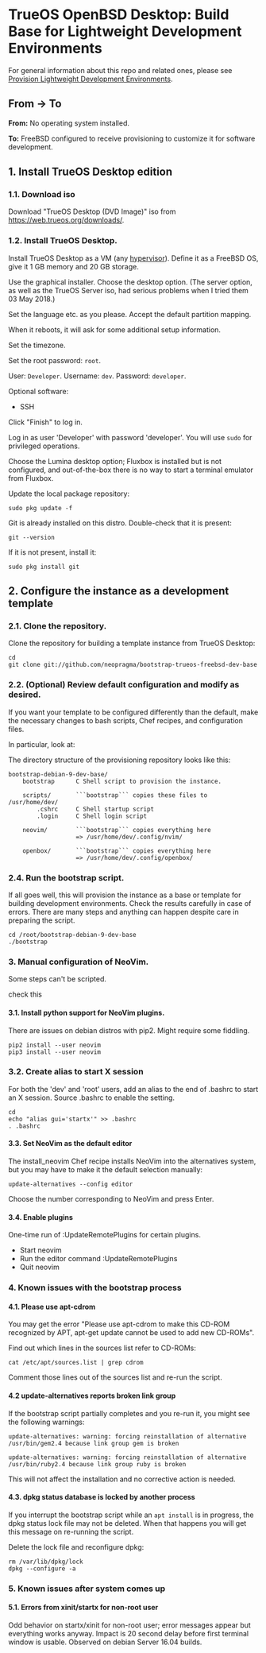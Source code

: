 # TrueOS OpenBSD Desktop: Build Base for Lightweight Development Environments

For general information about this repo and related ones, please see [Provision Lightweight Development Environments](http://github.com/neopragma/provision-lightweight-development-environments).

## From -> To

**From:** No operating system installed.

**To:** FreeBSD configured to receive provisioning to customize it for software development.

## 1. Install TrueOS Desktop edition

### 1.1. Download iso

Download "TrueOS Desktop (DVD Image)" iso from <a href="https://web.trueos.org/downloads/">https://web.trueos.org/downloads/</a>.

### 1.2. Install TrueOS Desktop.

Install TrueOS Desktop as a VM (any [hypervisor](hypervisor.md)). Define it as a FreeBSD OS, give it 1 GB memory and 20 GB storage.

Use the graphical installer. Choose the desktop option. (The server option, as well as the TrueOS Server iso, had serious problems when I tried them 03 May 2018.)

Set the language etc. as you please. Accept the default partition mapping.

When it reboots, it will ask for some additional setup information.

Set the timezone.

Set the root password: ```root```.

User: ```Developer```.
Username: ```dev```.
Password: ```developer```.

Optional software:

- SSH

Click "Finish" to log in.

Log in as user 'Developer' with password 'developer'. You will use ```sudo``` for privileged operations.

Choose the Lumina desktop option; Fluxbox is installed but is not configured, and out-of-the-box there is no way to start a terminal emulator from Fluxbox. 

Update the local package repository:

```shell
sudo pkg update -f
```

Git is already installed on this distro. Double-check that it is present:

```shell
git --version
```

If it is not present, install it:

```shell
sudo pkg install git
```

## 2. Configure the instance as a development template

### 2.1. Clone the repository.

Clone the repository for building a template instance from TrueOS Desktop:

```shell 
cd 
git clone git://github.com/neopragma/bootstrap-trueos-freebsd-dev-base
``` 

### 2.2. (Optional) Review default configuration and modify as desired.

If you want your template to be configured differently than the default, make the necessary changes to bash scripts, Chef recipes, and configuration files. 

In particular, look at:

The directory structure of the provisioning repository looks like this:

```
bootstrap-debian-9-dev-base/
    bootstrap      C Shell script to provision the instance.

    scripts/       ```bootstrap``` copies these files to /usr/home/dev/
        .cshrc     C Shell startup script
        .login     C Shell login script

    neovim/        ```bootstrap``` copies everything here
                   => /usr/home/dev/.config/nvim/

    openbox/       ```bootstrap``` copies everything here
                   => /usr/home/dev/.config/openbox/
```

### 2.4. Run the bootstrap script.

If all goes well, this will provision the instance as a base or template for building development environments. Check the results carefully in case of errors. There are many steps and anything can happen despite care in preparing the script. 

```shell 
cd /root/bootstrap-debian-9-dev-base
./bootstrap 
``` 

### 3. Manual configuration of NeoVim.

Some steps can't be scripted. 

check this

#### 3.1. Install python support for NeoVim plugins.

There are issues on debian distros with pip2. Might require some fiddling.

```shell 
pip2 install --user neovim 
pip3 install --user neovim 
```

### 3.2. Create alias to start X session 

For both the 'dev' and 'root' users, add an alias to the end of .bashrc to start an X session. Source .bashrc to enable the setting. 

```shell 
cd 
echo "alias gui='startx'" >> .bashrc 
. .bashrc
```

#### 3.3. Set NeoVim as the default editor 

The install_neovim Chef recipe installs NeoVim into the alternatives system, but you may have to make it the default selection manually:

```shell 
update-alternatives --config editor 
``` 

Choose the number corresponding to NeoVim and press Enter.

#### 3.4. Enable plugins 

One-time run of :UpdateRemotePlugins for certain plugins.

- Start neovim 
- Run the editor command :UpdateRemotePlugins
- Quit neovim

### 4. Known issues with the bootstrap process

#### 4.1. Please use apt-cdrom

You may get the error "Please use apt-cdrom to make this CD-ROM recognized by APT, apt-get update cannot be used to add new CD-ROMs".

Find out which lines in the sources list refer to CD-ROMs:

```shell 
cat /etc/apt/sources.list | grep cdrom
``` 

Comment those lines out of the sources list and re-run the script.

#### 4.2 update-alternatives reports broken link group

If the bootstrap script partially completes and you re-run it, you might see the following warnings:

```
update-alternatives: warning: forcing reinstallation of alternative /usr/bin/gem2.4 because link group gem is broken

update-alternatives: warning: forcing reinstallation of alternative /usr/bin/ruby2.4 because link group ruby is broken
```

This will not affect the installation and no corrective action is needed.

#### 4.3. dpkg status database is locked by another process

If you interrupt the bootstrap script while an `apt install` is in progress, the dpkg status lock file may not be deleted. When that happens you will get this message on re-running the script. 

Delete the lock file and reconfigure dpkg:

```shell 
rm /var/lib/dpkg/lock 
dpkg --configure -a 
```

### 5. Known issues after system comes up

#### 5.1. Errors from xinit/startx for non-root user

Odd behavior on startx/xinit for non-root user; error messages appear but everything works anyway. Impact is 20 second delay before first terminal window is usable. Observed on debian Server 16.04 builds.
